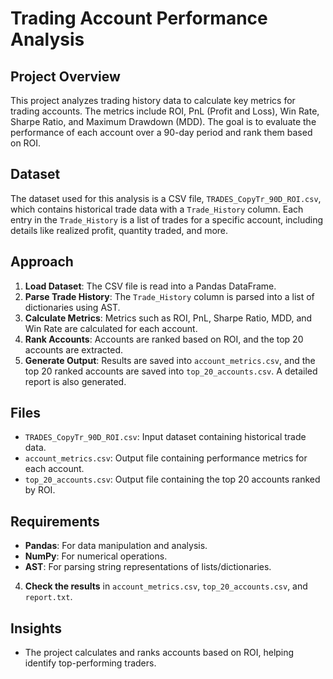 # Trading Account Performance Analysis

## Project Overview
This project analyzes trading history data to calculate key metrics for trading accounts. The metrics include ROI, PnL (Profit and Loss), Win Rate, Sharpe Ratio, and Maximum Drawdown (MDD). The goal is to evaluate the performance of each account over a 90-day period and rank them based on ROI.

## Dataset
The dataset used for this analysis is a CSV file, `TRADES_CopyTr_90D_ROI.csv`, which contains historical trade data with a `Trade_History` column. Each entry in the `Trade_History` is a list of trades for a specific account, including details like realized profit, quantity traded, and more.

## Approach
1. **Load Dataset**: The CSV file is read into a Pandas DataFrame.
2. **Parse Trade History**: The `Trade_History` column is parsed into a list of dictionaries using AST.
3. **Calculate Metrics**: Metrics such as ROI, PnL, Sharpe Ratio, MDD, and Win Rate are calculated for each account.
4. **Rank Accounts**: Accounts are ranked based on ROI, and the top 20 accounts are extracted.
5. **Generate Output**: Results are saved into `account_metrics.csv`, and the top 20 ranked accounts are saved into `top_20_accounts.csv`. A detailed report is also generated.

## Files
- `TRADES_CopyTr_90D_ROI.csv`: Input dataset containing historical trade data.
- `account_metrics.csv`: Output file containing performance metrics for each account.
- `top_20_accounts.csv`: Output file containing the top 20 accounts ranked by ROI.

## Requirements
- **Pandas**: For data manipulation and analysis.
- **NumPy**: For numerical operations.
- **AST**: For parsing string representations of lists/dictionaries.


4. **Check the results** in `account_metrics.csv`, `top_20_accounts.csv`, and `report.txt`.

## Insights
- The project calculates and ranks accounts based on ROI, helping identify top-performing traders.

